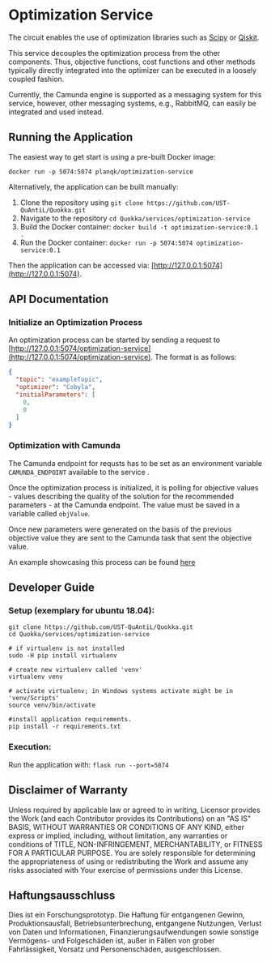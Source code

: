 # Optimization Service

The circuit enables the use of optimization libraries such as [Scipy](https://docs.scipy.org/doc/scipy/reference/generated/scipy.optimize.minimize.html) or [Qiskit](https://github.com/Qiskit/qiskit-terra/tree/main/qiskit/algorithms/optimizers).

This service decouples the optimization process from the other components. Thus, objective functions, cost functions and other methods typically directly integrated into the optimizer can be executed in a loosely coupled fashion.

Currently, the Camunda engine is supported as a messaging system for this service, however, other messaging systems, e.g., RabbitMQ, can easily be integrated and used instead.

## Running the Application
The easiest way to get start is using a pre-built Docker image:

``docker run -p 5074:5074 planqk/optimization-service``

Alternatively, the application can be built manually:
1. Clone the repository using ``git clone https://github.com/UST-QuAntiL/Quokka.git``
2. Navigate to the repository  ``cd Quokka/services/optimization-service``
3. Build the Docker container: ``docker build -t optimization-service:0.1 .``
4. Run the Docker container: ``docker run -p 5074:5074 optimization-service:0.1``

Then the application can be accessed via: [http://127.0.0.1:5074](http://127.0.0.1:5074).

## API Documentation

### Initialize an Optimization Process
An optimization process can be started by sending a request to [http://127.0.0.1:5074/optimization-service](http://127.0.0.1:5074/optimization-service).
The format is as follows:
````json
{
  "topic": "exampleTopic",
  "optimizer": "Cobyla",
  "initialParameters": [
    0,
    0
  ]
}
````

### Optimization with Camunda
The Camunda endpoint for requsts has to be set as an environment variable ``CAMUNDA_ENDPOINT`` available to the service .

Once the optimization process is initialized, it is polling for objective values - values describing the quality of the solution for the recommended parameters - at the Camunda endpoint.
The value must be saved in a variable called ``objValue``.

Once new parameters were generated on the basis of the previous objective value they are sent to the Camunda task that sent the objective value.

An example showcasing this process can be found [here](https://github.com/UST-QuAntiL/Quokka)


## Developer Guide

### Setup (exemplary for ubuntu 18.04): 
```shell
git clone https://github.com/UST-QuAntiL/Quokka.git
cd Quokka/services/optimization-service

# if virtualenv is not installed
sudo -H pip install virtualenv

# create new virtualenv called 'venv'
virtualenv venv

# activate virtualenv; in Windows systems activate might be in 'venv/Scripts'
source venv/bin/activate

#install application requirements.
pip install -r requirements.txt
```

### Execution:
Run the application with: ``flask run --port=5074``

## Disclaimer of Warranty
Unless required by applicable law or agreed to in writing, Licensor provides the Work (and each Contributor provides its Contributions) on an "AS IS" BASIS, WITHOUT WARRANTIES OR CONDITIONS OF ANY KIND, either express or implied, including, without limitation, any warranties or conditions of TITLE, NON-INFRINGEMENT, MERCHANTABILITY, or FITNESS FOR A PARTICULAR PURPOSE. You are solely responsible for determining the appropriateness of using or redistributing the Work and assume any risks associated with Your exercise of permissions under this License.

## Haftungsausschluss
Dies ist ein Forschungsprototyp. Die Haftung für entgangenen Gewinn, Produktionsausfall, Betriebsunterbrechung, entgangene Nutzungen, Verlust von Daten und Informationen, Finanzierungsaufwendungen sowie sonstige Vermögens- und Folgeschäden ist, außer in Fällen von grober Fahrlässigkeit, Vorsatz und Personenschäden, ausgeschlossen.